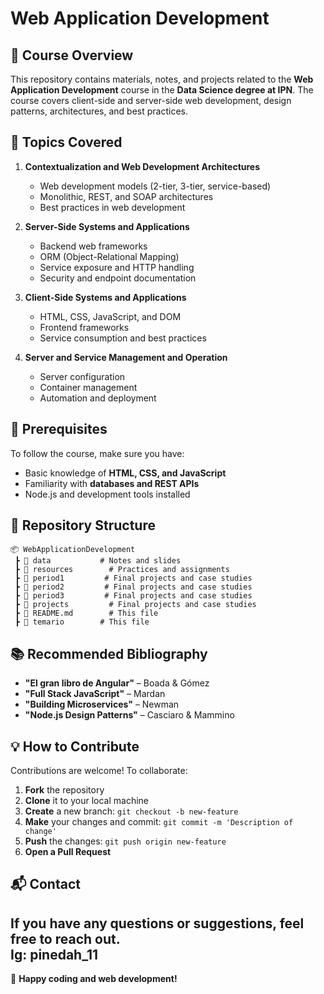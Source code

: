 # Web Application Development

## 📌 Course Overview
This repository contains materials, notes, and projects related to the **Web Application Development** course in the **Data Science degree at IPN**. The course covers client-side and server-side web development, design patterns, architectures, and best practices.

## 📖 Topics Covered
1. **Contextualization and Web Development Architectures**
   - Web development models (2-tier, 3-tier, service-based)
   - Monolithic, REST, and SOAP architectures
   - Best practices in web development

2. **Server-Side Systems and Applications**
   - Backend web frameworks
   - ORM (Object-Relational Mapping)
   - Service exposure and HTTP handling
   - Security and endpoint documentation

3. **Client-Side Systems and Applications**
   - HTML, CSS, JavaScript, and DOM
   - Frontend frameworks
   - Service consumption and best practices

4. **Server and Service Management and Operation**
   - Server configuration
   - Container management
   - Automation and deployment

## 🔧 Prerequisites
To follow the course, make sure you have:
- Basic knowledge of **HTML, CSS, and JavaScript**
- Familiarity with **databases and REST APIs**
- Node.js and development tools installed

## 📂 Repository Structure
```
📦 WebApplicationDevelopment
 ┣ 📂 data           # Notes and slides
 ┣ 📂 resources        # Practices and assignments
 ┣ 📂 period1         # Final projects and case studies
 ┣ 📂 period2         # Final projects and case studies
 ┣ 📂 period3         # Final projects and case studies
 ┣ 📂 projects         # Final projects and case studies
 ┣ 📜 README.md        # This file
 ┣ 📜 temario        # This file
```

## 📚 Recommended Bibliography
- **"El gran libro de Angular"** – Boada & Gómez
- **"Full Stack JavaScript"** – Mardan
- **"Building Microservices"** – Newman
- **"Node.js Design Patterns"** – Casciaro & Mammino

## 💡 How to Contribute
Contributions are welcome! To collaborate:
1. **Fork** the repository
2. **Clone** it to your local machine
3. **Create** a new branch: `git checkout -b new-feature`
4. **Make** your changes and commit: `git commit -m 'Description of change'`
5. **Push** the changes: `git push origin new-feature`
6. **Open a Pull Request**

## 📬 Contact
If you have any questions or suggestions, feel free to reach out.<br>
Ig: pinedah_11
---
🚀 **Happy coding and web development!**
